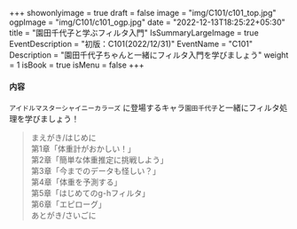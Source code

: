+++
showonlyimage = true
draft = false
image = "img/C101/c101_top.jpg"
ogpImage = "img/C101/c101_ogp.jpg"
date = "2022-12-13T18:25:22+05:30"
title = "園田千代子と学ぶフィルタ入門"
IsSummaryLargeImage = true
EventDescription = "初版：C101(2022/12/31)"
EventName = "C101"
Description = "園田千代子ちゃんと一緒にフィルタ入門を学びましょう"
weight = 1
isBook = true
isMenu = false
+++
#### 内容
`アイドルマスターシャイニーカラーズ` に登場するキャラ`園田千代子`と一緒にフィルタ処理を学びましょう！
> まえがき/はじめに <br>
> 第1章「体重計がおかしい！」<br>
> 第2章「簡単な体重推定に挑戦しよう」<br>
> 第3章「今までのデータも怪しい？」<br>
> 第4章「体重を予測する」<br>
> 第5章「はじめてのg-hフィルタ」<br>
> 第6章「エピローグ」<br>
> あとがき/さいごに
